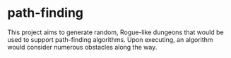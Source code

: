 # path-finding
This project aims to generate random, Rogue-like dungeons that would be used to support path-finding algorithms. Upon executing, an algorithm would consider numerous obstacles along the way.
